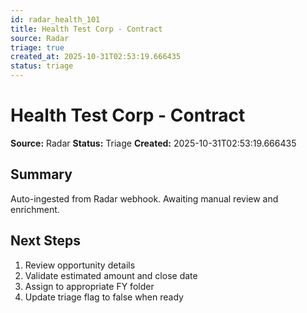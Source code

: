 ```yaml
---
id: radar_health_101
title: Health Test Corp - Contract
source: Radar
triage: true
created_at: 2025-10-31T02:53:19.666435
status: triage
---
```


# Health Test Corp - Contract

**Source:** Radar
**Status:** Triage
**Created:** 2025-10-31T02:53:19.666435

## Summary

Auto-ingested from Radar webhook. Awaiting manual review and enrichment.

## Next Steps

1. Review opportunity details
2. Validate estimated amount and close date
3. Assign to appropriate FY folder
4. Update triage flag to false when ready
